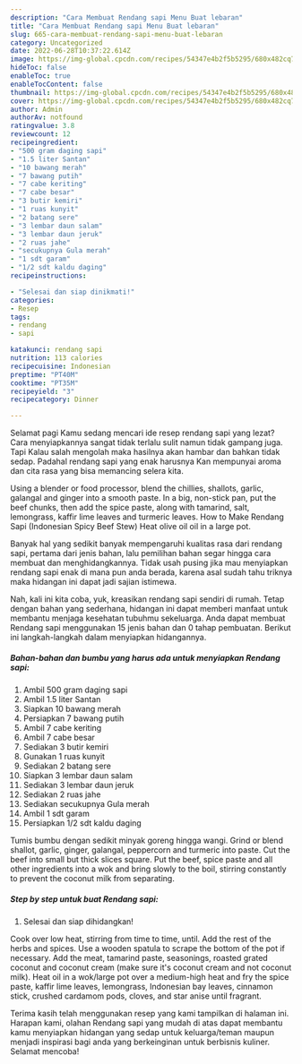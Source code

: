 ```yaml
---
description: "Cara Membuat Rendang sapi Menu Buat lebaran"
title: "Cara Membuat Rendang sapi Menu Buat lebaran"
slug: 665-cara-membuat-rendang-sapi-menu-buat-lebaran
category: Uncategorized
date: 2022-06-28T10:37:22.614Z
image: https://img-global.cpcdn.com/recipes/54347e4b2f5b5295/680x482cq70/rendang-sapi-foto-resep-utama.jpg
hideToc: false
enableToc: true
enableTocContent: false
thumbnail: https://img-global.cpcdn.com/recipes/54347e4b2f5b5295/680x482cq70/rendang-sapi-foto-resep-utama.jpg
cover: https://img-global.cpcdn.com/recipes/54347e4b2f5b5295/680x482cq70/rendang-sapi-foto-resep-utama.jpg
author: Admin
authorAv: notfound
ratingvalue: 3.8
reviewcount: 12
recipeingredient:
- "500 gram daging sapi"
- "1.5 liter Santan"
- "10 bawang merah"
- "7 bawang putih"
- "7 cabe keriting"
- "7 cabe besar"
- "3 butir kemiri"
- "1 ruas kunyit"
- "2 batang sere"
- "3 lembar daun salam"
- "3 lembar daun jeruk"
- "2 ruas jahe"
- "secukupnya Gula merah"
- "1 sdt garam"
- "1/2 sdt kaldu daging"
recipeinstructions:

- "Selesai dan siap dinikmati!"
categories:
- Resep
tags:
- rendang
- sapi

katakunci: rendang sapi 
nutrition: 113 calories
recipecuisine: Indonesian
preptime: "PT40M"
cooktime: "PT35M"
recipeyield: "3"
recipecategory: Dinner

---
```



Selamat pagi Kamu sedang mencari ide resep rendang sapi yang lezat? Cara menyiapkannya sangat tidak terlalu sulit namun tidak gampang juga. Tapi Kalau salah mengolah maka hasilnya akan hambar dan bahkan tidak sedap. Padahal rendang sapi yang enak harusnya Kan mempunyai aroma dan cita rasa yang bisa memancing selera kita.


Using a blender or food processor, blend the chillies, shallots, garlic, galangal and ginger into a smooth paste. In a big, non-stick pan, put the beef chunks, then add the spice paste, along with tamarind, salt, lemongrass, kaffir lime leaves and turmeric leaves. How to Make Rendang Sapi (Indonesian Spicy Beef Stew) Heat olive oil oil in a large pot.

Banyak hal yang sedikit banyak mempengaruhi kualitas rasa dari rendang sapi, pertama dari jenis bahan, lalu pemilihan bahan segar hingga cara membuat dan menghidangkannya. Tidak usah pusing jika mau menyiapkan rendang sapi enak di mana pun anda berada, karena asal sudah tahu triknya maka hidangan ini dapat jadi sajian istimewa.


Nah, kali ini kita coba, yuk, kreasikan rendang sapi sendiri di rumah. Tetap dengan bahan yang sederhana, hidangan ini dapat memberi manfaat untuk membantu menjaga kesehatan tubuhmu sekeluarga. Anda dapat membuat Rendang sapi menggunakan 15 jenis bahan dan 0 tahap pembuatan. Berikut ini langkah-langkah dalam menyiapkan hidangannya.

<!--inarticleads1-->

##### Bahan-bahan dan bumbu yang harus ada untuk menyiapkan Rendang sapi:

1. Ambil 500 gram daging sapi
1. Ambil 1.5 liter Santan
1. Siapkan 10 bawang merah
1. Persiapkan 7 bawang putih
1. Ambil 7 cabe keriting
1. Ambil 7 cabe besar
1. Sediakan 3 butir kemiri
1. Gunakan 1 ruas kunyit
1. Sediakan 2 batang sere
1. Siapkan 3 lembar daun salam
1. Sediakan 3 lembar daun jeruk
1. Sediakan 2 ruas jahe
1. Sediakan secukupnya Gula merah
1. Ambil 1 sdt garam
1. Persiapkan 1/2 sdt kaldu daging


Tumis bumbu dengan sedikit minyak goreng hingga wangi. Grind or blend shallot, garlic, ginger, galangal, peppercorn and turmeric into paste. Cut the beef into small but thick slices square. Put the beef, spice paste and all other ingredients into a wok and bring slowly to the boil, stirring constantly to prevent the coconut milk from separating. 

<!--inarticleads2-->

##### Step by step untuk buat Rendang sapi:


1. Selesai dan siap dihidangkan!

Cook over low heat, stirring from time to time, until. Add the rest of the herbs and spices. Use a wooden spatula to scrape the bottom of the pot if necessary. Add the meat, tamarind paste, seasonings, roasted grated coconut and coconut cream (make sure it&#39;s coconut cream and not coconut milk). Heat oil in a wok/large pot over a medium-high heat and fry the spice paste, kaffir lime leaves, lemongrass, Indonesian bay leaves, cinnamon stick, crushed cardamom pods, cloves, and star anise until fragrant. 

Terima kasih telah menggunakan resep yang kami tampilkan di halaman ini. Harapan kami, olahan Rendang sapi yang mudah di atas dapat membantu kamu menyiapkan hidangan yang sedap untuk keluarga/teman maupun menjadi inspirasi bagi anda yang berkeinginan untuk berbisnis kuliner. Selamat mencoba!
